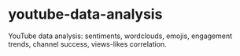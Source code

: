 # youtube-data-analysis
YouTube data analysis: sentiments, wordclouds, emojis, engagement trends, channel success, views-likes correlation.

